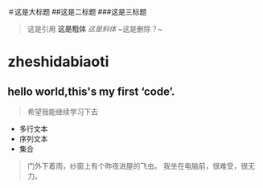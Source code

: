 ＃这是大标题
##这是二标题
###这是三标题
>这是引用
**这是粗体**
*这是斜体*
~这是删除？~
# zheshidabiaoti
## hello world,this's my first ‘code’.
>希望我能继续学习下去
- 多行文本
- 序列文本
- 集合
>门外下着雨，纱窗上有个昨夜进屋的飞虫。
>我坐在电脑前，很难受，很无力。
